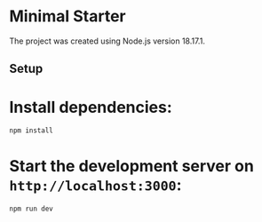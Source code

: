 # Minimal Starter

The project was created using Node.js version 18.17.1.

## Setup

# Install dependencies:

```bash
npm install
```

# Start the development server on `http://localhost:3000`:

```bash
npm run dev
```